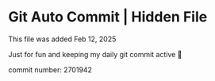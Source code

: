 # Git Auto Commit | Hidden File

This file was added Feb 12, 2025

Just for fun and keeping my daily git commit active 🤪

commit number: 2701942
